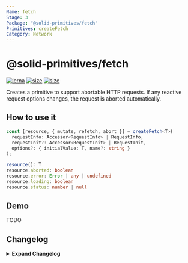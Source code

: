 ```yaml
---
Name: fetch
Stage: 3
Package: "@solid-primitives/fetch"
Primitives: createFetch
Category: Network
---
```


# @solid-primitives/fetch

[![lerna](https://img.shields.io/badge/maintained%20with-lerna-cc00ff.svg?style=for-the-badge)](https://lerna.js.org/)
[![size](https://img.shields.io/bundlephobia/minzip/@solid-primitives/fetch?style=for-the-badge)](https://bundlephobia.com/package/@solid-primitives/fetch)
[![size](https://img.shields.io/npm/v/@solid-primitives/fetch?style=for-the-badge)](https://www.npmjs.com/package/@solid-primitives/fetch)

Creates a primitive to support abortable HTTP requests. If any reactive request options changes, the request is aborted automatically.

## How to use it

```ts
const [resource, { mutate, refetch, abort }] = createFetch<T>(
  requestInfo: Accessor<RequestInfo> | RequestInfo,
  requestInit?: Accessor<RequestInit> | RequestInit,
  options?: { initialValue: T, name?: string }
);

resource(): T
resource.aborted: boolean
resource.error: Error | any | undefined
resource.loading: boolean
resource.status: number | null
```

## Demo

TODO

## Changelog

<details>
<summary><b>Expand Changelog</b></summary>

0.0.100

Initial release adapted from https://github.com/microcipcip/vue-use-kit/blob/master/src/functions/useFetch/useFetch.ts.

0.0.105

Improve test setup

0.0.106

Add tests for error case, remove stray console.warn

</details>
